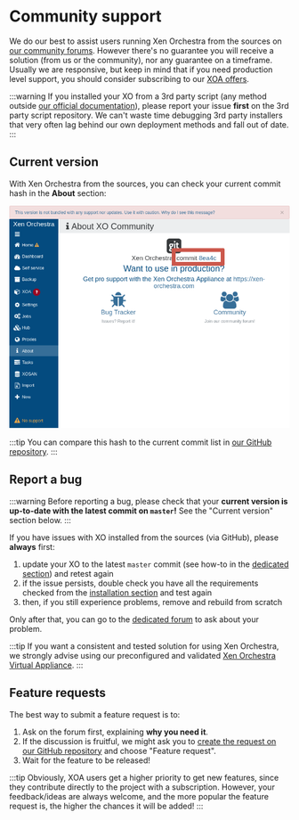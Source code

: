 # Community support

We do our best to assist users running Xen Orchestra from the sources on [our community forums](https://xcp-ng.org/forum/category/12/xen-orchestra). However there's no guarantee you will receive a solution (from us or the community), nor any guarantee on a timeframe. Usually we are responsive, but keep in mind that if you need production level support, you should consider subscribing to our [XOA offers](https://xen-orchestra.com).

:::warning
If you installed your XO from a 3rd party script (any method outside [our official documentation](installation.md#from-the-sources)), please report your issue **first** on the 3rd party script repository. We can't waste time debugging 3rd party installers that very often lag behind our own deployment methods and fall out of date.
:::

## Current version

With Xen Orchestra from the sources, you can check your current commit hash in the **About** section:

![](./assets/commitversion.png)

:::tip
You can compare this hash to the current commit list in [our GitHub repository](https://github.com/vatesfr/xen-orchestra/commits/master).
:::

## Report a bug

:::warning
Before reporting a bug, please check that your **current version is up-to-date with the latest commit on `master`!** See the "Current version" section below.
:::

If you have issues with XO installed from the sources (via GitHub), please **always** first:

1. update your XO to the latest `master` commit (see how-to in the [dedicated section](installation.md#updating)) and retest again
2. if the issue persists, double check you have all the requirements checked from the [installation section](installation.md#from-the-sources) and test again
3. then, if you still experience problems, remove and rebuild from scratch

Only after that, you can go to the [dedicated forum](https://xcp-ng.org/forum/category/12/xen-orchestra) to ask about your problem.

:::tip
If you want a consistent and tested solution for using Xen Orchestra, we strongly advise using our preconfigured and validated [Xen Orchestra Virtual Appliance](installation.md#xoa).
:::

## Feature requests

The best way to submit a feature request is to:

1. Ask on the forum first, explaining **why you need it**.
2. If the discussion is fruitful, we might ask you to [create the request on our GitHub repository](https://github.com/vatesfr/xen-orchestra/issues/new/choose) and choose "Feature request".
3. Wait for the feature to be released!

:::tip
Obviously, XOA users get a higher priority to get new features, since they contribute directly to the project with a subscription. However, your feedback/ideas are always welcome, and the more popular the feature request is, the higher the chances it will be added!
:::
